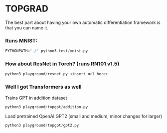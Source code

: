 # TOPGRAD

The best part about having your own automatic differentiation framework is that you can name it.

### Runs MNIST:

```Python
PYTHONPATH="./" python3 test/mnist.py
```

### How about ResNet in Torch? (runs RN101 v1.5)

```Python
python3 playground/resnet.py <insert url here>
```

### Well I got Transformers as well

Trains GPT in addition dataset
```Python
python3 playground/topgpt/addition.py
```

Load pretrained OpenAI GPT2 (small and medium, minor changes for larger)
```Python
python3 playground/topgpt/gpt2.py
```